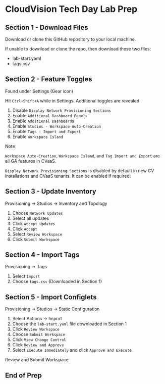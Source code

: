 # CloudVision Tech Day Lab Prep

## Section 1 - Download Files

Download or clone this GitHub repository to your local machine.

If unable to download or clone the repo, then download these two files:

- lab-start.yaml
- tags.csv

## Section 2 - Feature Toggles

Found under Settings (Gear icon)

Hit `Ctrl+Shift+A` while in Settings. Additional toggles are revealed

1. Disable `Display Network Provisioning Sections`
2. Enable `Additional Dashboard Panels`
3. Enable `Additional Dashboards`
4. Enable `Studios - Workspace Auto-Creation`
5. Enable `Tags - Import and Export`
6. Enable `Workspace Island`

> [!NOTE]
> `Workspace Auto-Creation`, `Workspace Island`, and `Tag Import and Export` are all GA features in CVaaS.
>
> `Display Network Provisioning Sections` is disabled by default in new CV installations and CVaaS tenants. It can be enabled if required.

## Section 3 - Update Inventory

Provisioning → Studios → Inventory and Topology

1. Choose `Network Updates`
2. Select all updates
3. Click `Accept Updates`
4. Click `Accept`
5. Select `Review Workspace`
6. Click `Submit Workspace`

## Section 4 - Import Tags

Provisioning → Tags

1. Select `Import`
2. Choose `tags.csv` (Downloaded in Section 1)

## Section 5 - Import Configlets

 Provisioning → Studios → Static Configuration

1. Select Actions → Import
2. Choose the `lab-start.yaml` file downloaded in Section 1
3. Click `Review Workspace`
4. Choose `Submit Workspace`
5. Click `View Change Control`
6. Click `Review and Approve`
7. Select `Execute Immediately` and click `Approve and Execute`

Review and Submit Workspace

## End of Prep
